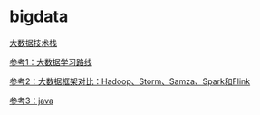 # bigdata
[大数据技术栈](https://github.com/heibaiying/BigData-Notes/blob/master/notes/%E5%A4%A7%E6%95%B0%E6%8D%AE%E6%8A%80%E6%9C%AF%E6%A0%88%E6%80%9D%E7%BB%B4%E5%AF%BC%E5%9B%BE.md)

[参考1：大数据学习路线](https://github.com/heibaiying/BigData-Notes)

[参考2：大数据框架对比：Hadoop、Storm、Samza、Spark和Flink](https://github.com/ldbmcs/BigData-Notes)

[参考3：java](https://github.com/wanggangkun/Big-Data-Interview)
